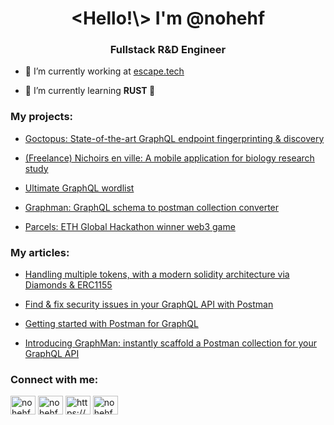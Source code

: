 <h1 align="center">&ltHello!\&gt I'm @nohehf</h1>
<h3 align="center">Fullstack R&D Engineer</h3>


- 🔭 I’m currently working at [escape.tech](https://escape.tech)

- 🌱 I’m currently learning **RUST 🦀**

<h3 align="left">My projects:</h3>  

- [Goctopus: State-of-the-art GraphQL endpoint fingerprinting & discovery](https://github.com/Escape-Technologies/goctopus)

- [(Freelance) Nichoirs en ville: A mobile application for biology research study](https://apps.apple.com/fr/app/nichoirs-en-ville/id1666112490?l=en-GB)

- [Ultimate GraphQL wordlist](https://github.com/Escape-Technologies/graphql-wordlist ) 
  
- [Graphman: GraphQL schema to postman collection converter](https://github.com/Escape-Technologies/graphman)

- [Parcels: ETH Global Hackathon winner web3 game](https://www.youtube.com/watch?v=Q78amUInp9Y&t=609s)

<h3 align="left">My articles:</h3>

- [Handling multiple tokens, with a modern solidity architecture via Diamonds & ERC1155](https://dev.to/nohehf/handling-multiple-tokens-with-a-modern-solidity-architecture-via-diamonds-erc1155-1h7e)
  
- [Find & fix security issues in your GraphQL API with Postman](https://escape.tech/blog/graphql-security-testing-in-postman-with-escapes-integration/)

- [Getting started with Postman for GraphQL](https://escape.tech/blog/getting-started-with-postman-graphql/)

- [Introducing GraphMan: instantly scaffold a Postman collection for your GraphQL API](https://escape.tech/blog/graphman-instantly-scaffold-a-postman-collection-for-your-graphql-api/)


<h3 align="left">Connect with me:</h3>
<p align="left">
<a href="https://twitter.com/nohehf" target="blank"><img align="center" src="https://raw.githubusercontent.com/rahuldkjain/github-profile-readme-generator/master/src/images/icons/Social/twitter.svg" alt="nohehf" height="30" width="40" /></a>
<a href="https://linkedin.com/in/nohehf" target="blank"><img align="center" src="https://raw.githubusercontent.com/rahuldkjain/github-profile-readme-generator/master/src/images/icons/Social/linked-in-alt.svg" alt="nohehf" height="30" width="40" /></a>
<a href="https://stackoverflow.com/users/https://stackoverflow.com/users/14096211/nohehf" target="blank"><img align="center" src="https://raw.githubusercontent.com/rahuldkjain/github-profile-readme-generator/master/src/images/icons/Social/stack-overflow.svg" alt="https://stackoverflow.com/users/14096211/nohehf" height="30" width="40" /></a>
  <a href="https://dev.to/nohehf" target="blank"><img align="center" src="https://raw.githubusercontent.com/rahuldkjain/github-profile-readme-generator/master/src/images/icons/Social/devto.svg" alt="nohehf" height="30" width="40" /></a>
</p>
